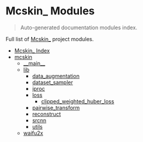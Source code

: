 # Mcskin_ Modules

> Auto-generated documentation modules index.

Full list of [Mcskin_](#mcskin_-index) project modules.

- [Mcskin_ Index](#mcskin_-index)
- [mcskin](mcskin/index.md#mcskin)
    - [\_\_main\_\_](mcskin/module.md#__main__)
    - [lib](mcskin/lib/index.md#lib)
        - [data_augmentation](mcskin/lib/data_augmentation.md#data_augmentation)
        - [dataset_sampler](mcskin/lib/dataset_sampler.md#dataset_sampler)
        - [iproc](mcskin/lib/iproc.md#iproc)
        - [loss](mcskin/lib/loss/index.md#loss)
            - [clipped_weighted_huber_loss](mcskin/lib/loss/clipped_weighted_huber_loss.md#clipped_weighted_huber_loss)
        - [pairwise_transform](mcskin/lib/pairwise_transform.md#pairwise_transform)
        - [reconstruct](mcskin/lib/reconstruct.md#reconstruct)
        - [srcnn](mcskin/lib/srcnn.md#srcnn)
        - [utils](mcskin/lib/utils.md#utils)
    - [waifu2x](mcskin/waifu2x.md#waifu2x)
